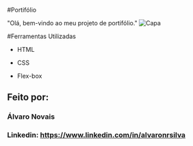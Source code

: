 #Portifólio

"Olá, bem-vindo ao meu projeto de portifólio."
![Capa](https://github.com/AlvaroNrs/pagina-pessoal/assets/128389191/72822073-44aa-404e-a6c9-89cf10820082)


#Ferramentas Utilizadas

* HTML

* CSS

* Flex-box

## Feito por:

### Álvaro Novais

### Linkedin: https://www.linkedin.com/in/alvaronrsilva
